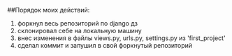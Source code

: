 ##Порядок моих действий:
 1. форкнул весь репозиторий по django дз
 2. склонировал себе на локальную машину
 3. внес изменения в файлы views.py, urls.py, settings.py из 'first_project'
 4. сделал коммит и запушил в свой форкнутый репозиторий